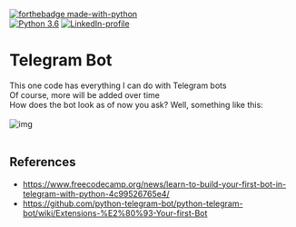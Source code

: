 [![forthebadge made-with-python](http://ForTheBadge.com/images/badges/made-with-python.svg)](https://www.python.org/)<br>
[![Python 3.6](https://img.shields.io/badge/python-3.6-green.svg)](https://www.python.org/downloads/release/python-360/) [![LinkedIn-profile](https://img.shields.io/badge/LinkedIn-Atharva-blue.svg)](https://www.linkedin.com/in/atharva-hudlikar/)
# Telegram Bot
This one code has everything I can do with Telegram bots <br>
Of course, more will be added over time <br>
How does the bot look as of now you ask? Well, something like this: <br><br>
![img](https://user-images.githubusercontent.com/36445600/77139979-020ced00-6a9e-11ea-989f-8ea63049418f.jpg)
<br><br>
## References
* https://www.freecodecamp.org/news/learn-to-build-your-first-bot-in-telegram-with-python-4c99526765e4/
* https://github.com/python-telegram-bot/python-telegram-bot/wiki/Extensions-%E2%80%93-Your-first-Bot
